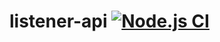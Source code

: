 # listener-api [![Node.js CI](https://github.com/crackaf/listener-api/actions/workflows/node.js.yml/badge.svg)](https://github.com/crackaf/listener-api/actions/workflows/node.js.yml)
 
